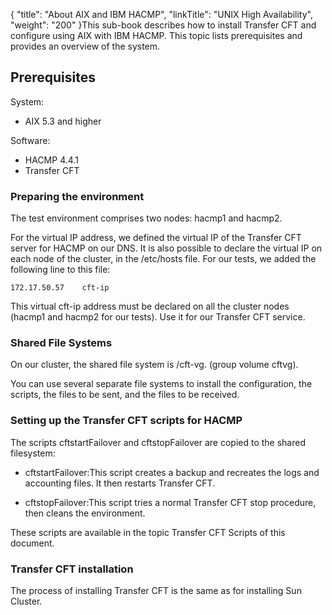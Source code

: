 {
    "title": "About  AIX and IBM HACMP",
    "linkTitle": "UNIX High Availability",
    "weight": "200"
}This sub-book describes how to install Transfer CFT and configure using
AIX with IBM HACMP. This
topic lists prerequisites and provides an overview of the
system.

## Prerequisites

System:

- AIX 5.3 and higher

Software:

- HACMP 4.4.1
- Transfer CFT

### Preparing the environment

The test environment comprises two nodes: hacmp1 and hacmp2.

For the virtual IP address, we defined the virtual IP of the Transfer
CFT server for HACMP on our DNS. It is also possible to declare the virtual
IP on each node of the cluster, in the /etc/hosts
file. For our tests, we added the following line to this file:

`172.17.50.57    cft-ip`

This virtual cft-ip address must be declared on all the cluster nodes
(hacmp1 and hacmp2 for our tests). Use it for our Transfer CFT service.

### Shared File Systems

On our cluster, the shared file system is /cft-vg. (group volume
cftvg).

You can use several separate file systems to install the configuration,
the scripts, the files to be sent, and the files to be received.

### Setting up the Transfer CFT scripts for HACMP

The scripts cftstartFailover and cftstopFailover are copied
to the shared filesystem:

- cftstartFailover:This script creates a backup and recreates
    the logs and accounting files. It then restarts Transfer CFT.

<!-- -->

- cftstopFailover:This script tries a normal Transfer CFT stop procedure,
    then cleans the environment.

These scripts are available in the topic Transfer
CFT Scripts of this document.

### Transfer CFT installation

The process of installing Transfer CFT is the same as for installing
Sun Cluster.
